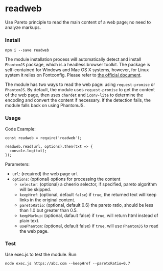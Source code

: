 # readweb

Use Pareto principle to read the main content of a web page; no need to analyze markups.

### Install

`npm i --save readweb`

The module installation process will automatically detect and install `PhantomJS` package, which is a headless browser toolkit. The package is self-contained for Windows and Mac OS X systems, however, for Linux system it relies on Fontconfig. Please refer to [the official document](http://phantomjs.org/download.html).

The module has two ways to read the web page: using `request-promise` or `PhantomJS`. By default, the module uses `request-promise` to get the content of the web page, then uses `chardet` and `iconv-lite` to determine the encoding and convert the content if necessary. If the detection fails, the module falls back on using PhantomJS.

### Usage

Code Example:

```
const readweb = require('readweb');

readweb.read(url, options).then(txt => {
  console.log(txt);
});
```

Parameters:
* `url`: (required) the web page url.
* `options`: (optional) options for processing the content
  * `selector`: (optional) a cheerio selector, if specified, pareto algorithm will be skipped.
  * `keepHref`: (optional, default `false`) if `true`, the returned text will keep links in the original content.
  * `paretoRatio`: (optional, default 0.6) the pareto ratio, should be less than 1.0 but greater than 0.5.
  * `keepMarkup`: (optional, dafault false) if `true`, will return html instead of plain text.
  * `usePhantom`: (optional, default false) if `true`, will use `PhantomJS` to read the web page.

### Test

Use exec.js to test the module. Run

`node exec.js https://abc.com --keepHref --paretoRatio=0.7`
